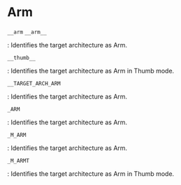 # Arm

`__arm`
`__arm__`

: Identifies the target architecture as Arm.

`__thumb__`

: Identifies the target architecture as Arm in Thumb mode.

`__TARGET_ARCH_ARM`

: Identifies the target architecture as Arm.

`_ARM`

: Identifies the target architecture as Arm.

`_M_ARM`

: Identifies the target architecture as Arm.

`_M_ARMT`

: Identifies the target architecture as Arm in Thumb mode.

<!---
Type|Macro|Description
---|---|---
Identification|`__arm__`|Defined by GNU C and RealView
Identification|`__thumb__`|Defined by GNU C and RealView in Thumb mode
Version|`__ARM_ARCH_'V'__`|V = Version<br/><br/>Defined by GNU C [1](http://wiki.ubuntu.com/ARM/Thumb2PortingHowto)
Identification|`__TARGET_ARCH_ARM`<br/>`__TARGET_ARCH_THUMB`|Defined by RealView
Version|`__TARGET_ARCH_ARM` = V<br/>`__TARGET_ARCH_THUMB` = V|V = Version
Version|`__TARGET_ARCH_'VR'`|VR = Version and Revision
Identification|`_ARM`|Defined by ImageCraft C
Identification|`_M_ARM`|Defined by Visual C++
Identification|`_M_ARMT`|Defined by Visual C++ in Thumb mode
Version|`_M_ARM` = V|V = Version
Identification|`__arm`|Defined by Diab

CPU|Macro|`_M_ARM`
---|---|---
ARM 2|`__ARM_ARCH_2__`|
ARM 3|`__ARM_ARCH_3__`<br/>`__ARM_ARCH_3M__`|
ARM 4T|`__ARM_ARCH_4T__`<br/>`__TARGET_ARM_4T`|
ARM 5|`__ARM_ARCH_5__`<br/>`__ARM_ARCH_5E__`|5
ARM 5T|`__ARM_ARCH_5T__`<br/>`__ARM_ARCH_5TE__`<br/>`__ARM_ARCH_5TEJ__`|
ARM 6|`__ARM_ARCH_6__`<br/>`__ARM_ARCH_6J__`<br/>`__ARM_ARCH_6K__`<br/>`__ARM_ARCH_6Z__`<br/>`__ARM_ARCH_6ZK__`|6
ARM 6T2|`__ARM_ARCH_6T2__`|
ARM 7|`__ARM_ARCH_7__`<br/>`__ARM_ARCH_7A__`<br/>`__ARM_ARCH_7R__`<br/>`__ARM_ARCH_7M__`<br/>`__ARM_ARCH_7S__`|7


<gcc/config/arm/arm-c.cc> (14.2.0)

  static void
  arm_cpu_builtins (struct cpp_reader* pfile)
  {
    def_or_undef_macro (pfile, "__ARM_FEATURE_DSP", TARGET_DSP_MULTIPLY);
    def_or_undef_macro (pfile, "__ARM_FEATURE_QBIT", TARGET_ARM_QBIT);
    def_or_undef_macro (pfile, "__ARM_FEATURE_SAT", TARGET_ARM_SAT);
    def_or_undef_macro (pfile, "__ARM_FEATURE_CRYPTO", TARGET_CRYPTO);
    def_or_undef_macro (pfile, "__ARM_FEATURE_AES", TARGET_CRYPTO);
    def_or_undef_macro (pfile, "__ARM_FEATURE_SHA2", TARGET_CRYPTO);

    def_or_undef_macro (pfile, "__ARM_FEATURE_UNALIGNED", unaligned_access);

    def_or_undef_macro (pfile, "__ARM_FEATURE_QRDMX", TARGET_NEON_RDMA);

    def_or_undef_macro (pfile, "__ARM_FEATURE_CRC32", TARGET_CRC32);
    def_or_undef_macro (pfile, "__ARM_FEATURE_DOTPROD", TARGET_DOTPROD);
    def_or_undef_macro (pfile, "__ARM_FEATURE_COMPLEX", TARGET_COMPLEX);
    def_or_undef_macro (pfile, "__ARM_32BIT_STATE", TARGET_32BIT);

    def_or_undef_macro (pfile, "__ARM_FEATURE_PAUTH", TARGET_HAVE_PACBTI);
    def_or_undef_macro (pfile, "__ARM_FEATURE_BTI", TARGET_HAVE_PACBTI);
    def_or_undef_macro (pfile, "__ARM_FEATURE_BTI_DEFAULT",
            aarch_enable_bti == 1);

    cpp_undef (pfile, "__ARM_FEATURE_PAC_DEFAULT");
    if (aarch_ra_sign_scope != AARCH_FUNCTION_NONE)
    {
      unsigned int pac = 1;

      if (aarch_ra_sign_scope == AARCH_FUNCTION_ALL)
        pac |= 0x4;

      builtin_define_with_int_value ("__ARM_FEATURE_PAC_DEFAULT", pac);
    }

    cpp_undef (pfile, "__ARM_FEATURE_MVE");
    if (TARGET_HAVE_MVE && TARGET_HAVE_MVE_FLOAT)
      {
        builtin_define_with_int_value ("__ARM_FEATURE_MVE", 3);
      }
    else if (TARGET_HAVE_MVE)
      {
        builtin_define_with_int_value ("__ARM_FEATURE_MVE", 1);
      }

    cpp_undef (pfile, "__ARM_FEATURE_CMSE");
    if (arm_arch8 && !arm_arch_notm)
      {
        if (arm_arch_cmse && use_cmse)
    builtin_define_with_int_value ("__ARM_FEATURE_CMSE", 3);
        else
    builtin_define ("__ARM_FEATURE_CMSE");
      }

    cpp_undef (pfile, "__ARM_FEATURE_LDREX");
    if (TARGET_ARM_FEATURE_LDREX)
      builtin_define_with_int_value ("__ARM_FEATURE_LDREX",
            TARGET_ARM_FEATURE_LDREX);

    /* ACLE says that __ARM_FEATURE_CLZ is defined if the hardware
      supports it; it's also clear that this doesn't mean the current
      ISA, so we define this even when compiling for Thumb1 if the
      target supports CLZ in A32.  */
    def_or_undef_macro (pfile, "__ARM_FEATURE_CLZ",
            ((TARGET_ARM_ARCH >= 5 && arm_arch_notm)
            || TARGET_ARM_ARCH_ISA_THUMB >=2));

    def_or_undef_macro (pfile, "__ARM_FEATURE_NUMERIC_MAXMIN",
            TARGET_ARM_ARCH >= 8 && TARGET_NEON && TARGET_VFP5);

    def_or_undef_macro (pfile, "__ARM_FEATURE_SIMD32", TARGET_INT_SIMD);

    builtin_define_with_int_value ("__ARM_SIZEOF_MINIMAL_ENUM",
          flag_short_enums ? 1 : 4);
    builtin_define_type_sizeof ("__ARM_SIZEOF_WCHAR_T", wchar_type_node);

    cpp_undef (pfile, "__ARM_ARCH_PROFILE");
    if (TARGET_ARM_ARCH_PROFILE)
      builtin_define_with_int_value ("__ARM_ARCH_PROFILE",
            TARGET_ARM_ARCH_PROFILE);

    /* Define __arm__ even when in thumb mode, for
      consistency with armcc.  */
    builtin_define ("__arm__");
    if (TARGET_ARM_ARCH)
      {
        cpp_undef (pfile, "__ARM_ARCH");
        builtin_define_with_int_value ("__ARM_ARCH", TARGET_ARM_ARCH);
      }
    if (arm_arch_notm)
      builtin_define ("__ARM_ARCH_ISA_ARM");
    builtin_define ("__APCS_32__");

    def_or_undef_macro (pfile, "__GCC_ASM_FLAG_OUTPUTS__", !TARGET_THUMB1);

    def_or_undef_macro (pfile, "__thumb__", TARGET_THUMB);
    def_or_undef_macro (pfile, "__thumb2__", TARGET_THUMB2);
    if (TARGET_BIG_END)
      def_or_undef_macro (pfile, "__THUMBEB__", TARGET_THUMB);
    else
      def_or_undef_macro (pfile, "__THUMBEL__", TARGET_THUMB);

    cpp_undef (pfile, "__ARM_ARCH_ISA_THUMB");
    if (TARGET_ARM_ARCH_ISA_THUMB)
      builtin_define_with_int_value ("__ARM_ARCH_ISA_THUMB",
            TARGET_ARM_ARCH_ISA_THUMB);

    if (TARGET_BIG_END)
      {
        builtin_define ("__ARMEB__");
        builtin_define ("__ARM_BIG_ENDIAN");
      }
    else
      {
        builtin_define ("__ARMEL__");
      }

    if (TARGET_SOFT_FLOAT)
      builtin_define ("__SOFTFP__");

    builtin_define ("__VFP_FP__");

    cpp_undef (pfile, "__ARM_FP");
    if (TARGET_ARM_FP)
      builtin_define_with_int_value ("__ARM_FP", TARGET_ARM_FP);

    def_or_undef_macro (pfile, "__ARM_FP16_FORMAT_IEEE",
            arm_fp16_format == ARM_FP16_FORMAT_IEEE);
    def_or_undef_macro (pfile, "__ARM_FP16_FORMAT_ALTERNATIVE",
            arm_fp16_format == ARM_FP16_FORMAT_ALTERNATIVE);
    def_or_undef_macro (pfile, "__ARM_FP16_ARGS",
            arm_fp16_format != ARM_FP16_FORMAT_NONE);

    def_or_undef_macro (pfile, "__ARM_FEATURE_FP16_SCALAR_ARITHMETIC",
            TARGET_VFP_FP16INST);
    def_or_undef_macro (pfile, "__ARM_FEATURE_FP16_VECTOR_ARITHMETIC",
            TARGET_NEON_FP16INST);
    def_or_undef_macro (pfile, "__ARM_FEATURE_FP16_FML", TARGET_FP16FML);

    def_or_undef_macro (pfile, "__ARM_FEATURE_FMA", TARGET_FMA);
    def_or_undef_macro (pfile, "__ARM_NEON__", TARGET_NEON);
    def_or_undef_macro (pfile, "__ARM_NEON", TARGET_NEON);

    cpp_undef (pfile, "__ARM_NEON_FP");
    if (TARGET_NEON_FP)
      builtin_define_with_int_value ("__ARM_NEON_FP", TARGET_NEON_FP);

    /* Add a define for interworking. Needed when building libgcc.a.  */
    if (arm_cpp_interwork)
      builtin_define ("__THUMB_INTERWORK__");

    builtin_define (arm_arch_name);
    if (arm_arch_xscale)
      builtin_define ("__XSCALE__");
    if (arm_arch_iwmmxt)
      {
        builtin_define ("__IWMMXT__");
        builtin_define ("__ARM_WMMX");
      }
    if (arm_arch_iwmmxt2)
      builtin_define ("__IWMMXT2__");
    /* ARMv6KZ was originally identified as the misspelled __ARM_ARCH_6ZK__.  To
      preserve the existing behavior, the misspelled feature macro must still be
      defined.  */
    if (arm_arch6kz)
      builtin_define ("__ARM_ARCH_6ZK__");
    if (TARGET_AAPCS_BASED)
      {
        if (arm_pcs_default == ARM_PCS_AAPCS_VFP)
    builtin_define ("__ARM_PCS_VFP");
        else if (arm_pcs_default == ARM_PCS_AAPCS)
    builtin_define ("__ARM_PCS");
        builtin_define ("__ARM_EABI__");
      }

    def_or_undef_macro (pfile, "__FDPIC__", TARGET_FDPIC);

    def_or_undef_macro (pfile, "__ARM_ARCH_EXT_IDIV__", TARGET_IDIV);
    def_or_undef_macro (pfile, "__ARM_FEATURE_IDIV", TARGET_IDIV);

    def_or_undef_macro (pfile, "__ARM_ASM_SYNTAX_UNIFIED__", inline_asm_unified);

    cpp_undef (pfile, "__ARM_FEATURE_COPROC");
    if (TARGET_32BIT && arm_arch4 && !(arm_arch8 && arm_arch_notm))
      {
        int coproc_level = 0x1;

        if (arm_arch5t)
    coproc_level |= 0x2;
        if (arm_arch5te)
    coproc_level |= 0x4;
        if (arm_arch6)
    coproc_level |= 0x8;

        builtin_define_with_int_value ("__ARM_FEATURE_COPROC", coproc_level);
      }

    def_or_undef_macro (pfile, "__ARM_FEATURE_CDE", TARGET_CDE);
    cpp_undef (pfile, "__ARM_FEATURE_CDE_COPROC");
    if (TARGET_CDE)
      builtin_define_with_int_value ("__ARM_FEATURE_CDE_COPROC",
            arm_arch_cde_coproc);

    def_or_undef_macro (pfile, "__ARM_FEATURE_MATMUL_INT8", TARGET_I8MM);
    def_or_undef_macro (pfile, "__ARM_FEATURE_BF16_SCALAR_ARITHMETIC",
            TARGET_BF16_FP);
    def_or_undef_macro (pfile, "__ARM_FEATURE_BF16_VECTOR_ARITHMETIC",
            TARGET_BF16_SIMD);
    def_or_undef_macro (pfile, "__ARM_BF16_FORMAT_ALTERNATIVE",
            TARGET_BF16_FP || TARGET_BF16_SIMD);
  }

  void
  arm_cpu_cpp_builtins (struct cpp_reader * pfile)
  {
    builtin_assert ("cpu=arm");
    builtin_assert ("machine=arm");

    arm_cpu_builtins (pfile);
  }
--->